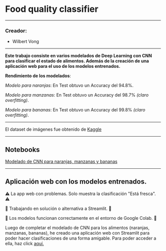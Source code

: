 # Food quality classifier

---

### Creador:
- Wilbert Vong

---

**Este trabajo consiste en varios modelados de Deep Learning con CNN para clasificar el estado de alimentos. Además de la creación de una aplicación web para el uso de los modelos entrenados.**

**Rendimiento de los modelados**:

*Modelo para naranjas*: En Test obtuvo un Accuracy del 94.8%.

*Modelo para manzanas*: En Test obtuvo un Accuracy del 98.7% *(claro overfitting)*.

*Modelo para bananas*: En Test obtuvo un Accuracy del 99.8% *(claro overfitting)*.

---

El dataset de imágenes fue obtenido de [Kaggle](https://www.kaggle.com/datasets/sriramr/fruits-fresh-and-rotten-for-classification)

---

## Notebooks

[Modelado de CNN para naranjas, manzanas y bananas](https://colab.research.google.com/drive/1cRYTNzEyvCRkOg3h4_3FDwrx0aMN4on6?usp=sharing)

---

## Aplicación web con los modelos entrenados.

⚠️ La app web con problemas. Solo muestra la clasificación "Está fresca". ⚠️

🚧 Trabajando en solución o alternativa a Streamlit. 🚧

🔎 Los modelos funcionan correctamente en el entorno de Google Colab. 🔎

Luego de completar el modelado de CNN para los alimentos (naranjas, manzanas, bananas), he creado una aplicación web con Streamlit para poder hacer clasificaciones de una forma amigable. Para poder acceder a ella, haz click [aquí.](https://foodqualityclassifier-deeplearning-wv-bigdata.streamlit.app/)
